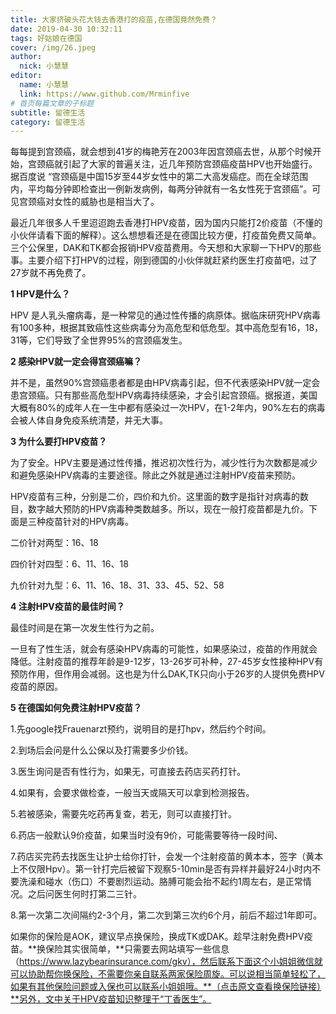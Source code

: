 ```yaml
---
title: 大家挤破头花大钱去香港打的疫苗,在德国竟然免费？ 
date: 2019-04-30 10:32:11
tags: 好姑娘在德国
cover: /img/26.jpeg
author: 
  nick: 小慧慧
editor:
  name: 小慧慧
  link: https://www.github.com/Mrminfive
# 首页每篇文章的子标题
subtitle: 留德生活
category: 留德生活
---
```


每每提到宫颈癌，就会想到41岁的梅艳芳在2003年因宫颈癌去世，从那个时候开始，宫颈癌就引起了大家的普遍关注，近几年预防宫颈癌疫苗HPV也开始盛行。据百度说 “宫颈癌是中国15岁至44岁女性中的第二大高发癌症。而在全球范围内，平均每分钟即检查出一例新发病例，每两分钟就有一名女性死于宫颈癌”。可见宫颈癌对女性的威胁也是相当大了。

  

最近几年很多人千里迢迢跑去香港打HPV疫苗，因为国内只能打2价疫苗（不懂的小伙伴请看下面的解释）。这么想想看还是在德国比较方便，打疫苗免费又简单。三个公保里，DAK和TK都会报销HPV疫苗费用。今天想和大家聊一下HPV的那些事。主要介绍下打HPV的过程，刚到德国的小伙伴就赶紧约医生打疫苗吧，过了27岁就不再免费了。

  

**1 HPV是什么？**

HPV 是人乳头瘤病毒，是一种常见的通过性传播的病原体。据临床研究HPV病毒有100多种，根据其致癌性这些病毒分为高危型和低危型。其中高危型有16，18，31等，它们导致了全世界95%的宫颈癌发生。

  

**2 感染HPV就一定会得宫颈癌嘛？**  

并不是，虽然90%宫颈癌患者都是由HPV病毒引起，但不代表感染HPV就一定会患宫颈癌。只有那些高危型HPV病毒持续感染，才会引起宫颈癌。据报道，美国大概有80%的成年人在一生中都有感染过一次HPV，在1-2年内，90%左右的病毒会被人体自身免疫系统清楚，并无大事。

  


**3 为什么要打HPV疫苗？**  

  

为了安全。HPV主要是通过性传播，推迟初次性行为，减少性行为次数都是减少和避免感染HPV病毒的主要途径。除此之外就是通过注射HPV疫苗来预防。

  

HPV疫苗有三种，分别是二价，四价和九价。这里面的数字是指针对病毒的数目，数字越大预防的HPV病毒种类数越多。所以，现在一般打疫苗都是九价。下面是三种疫苗针对的HPV病毒。

  

二价针对两型：16、18 

四价针对四型：6、11、16、18

九价针对九型：6、11、16、18、31、33、45、52、58

  


**4 注射HPV疫苗的最佳时间？**

  

最佳时间是在第一次发生性行为之前。

一旦有了性生活，就会有感染HPV病毒的可能性，如果感染过，疫苗的作用就会降低。注射疫苗的推荐年龄是9-12岁，13-26岁可补种，27-45岁女性接种HPV有预防作用，但作用会减弱。这也是为什么DAK,TK只向小于26岁的人提供免费HPV疫苗的原因。



**5 在德国如何免费注射HPV疫苗？**

1.先google找Frauenarzt预约，说明目的是打hpv，然后约个时间。

2.到场后会问是什么公保以及打需要多少价钱。

3.医生询问是否有性行为，如果无，可直接去药店买药打针。

4.如果有，会要求做检查，一般当天或隔天可以拿到检测报告。

5.若被感染，需要先吃药再复查，若无，则可以直接打针。

6.药店一般默认9价疫苗，如果当时没有9价，可能需要等待一段时间、

7.药店买完药去找医生让护士给你打针，会发一个注射疫苗的黄本本，签字（黄本上不仅限Hpv）。第一针打完后被留下观察5-10min是否有异样并最好24小时内不要洗澡和碰水（伤口）不要剧烈运动。胳膊可能会抬不起约1周左右，是正常情况。之后问医生何时打第二三针。

8.第一次第二次间隔约2-3个月，第二次到第三次约6个月，前后不超过1年即可。

  

如果你的保险是AOK，建议早点换保险，换成TK或DAK。趁早注射免费HPV疫苗。**换保险其实很简单，**只需要去网站填写一些信息（https://www.lazybearinsurance.com/gkv），然后联系下面这个小姐姐微信就可以协助帮你换保险，不需要你亲自联系两家保险周旋。可以说相当简单轻松了，如果有其他保险问题或入保也可以联系小姐姐哦。**（点击原文查看换保险链接）**另外，文中关于HPV疫苗知识整理于“丁香医生”。

